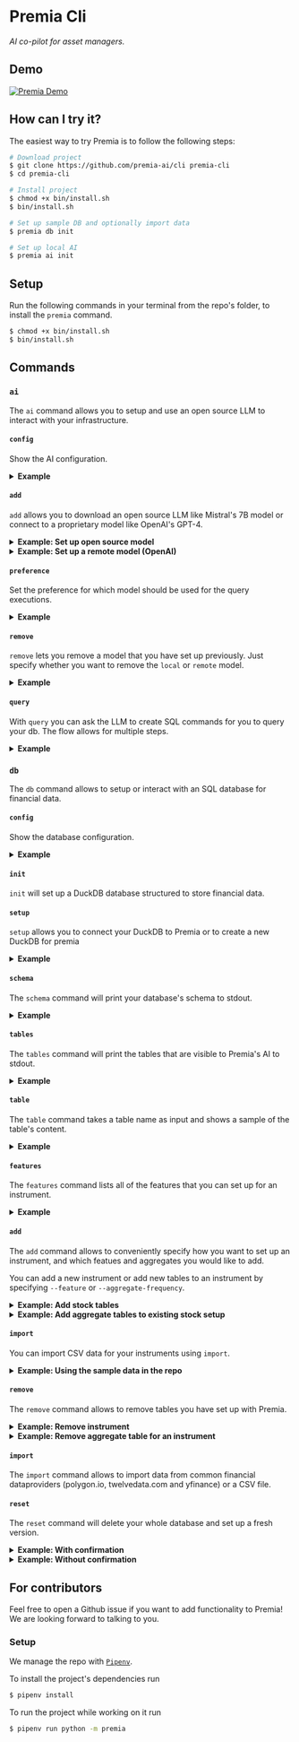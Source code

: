 # Premia Cli

_AI co-pilot for asset managers._

## Demo

[![Premia Demo](https://cdn.loom.com/sessions/thumbnails/9dad48f3775d4fa0ba76df6e65765cf9-with-play.gif)](https://www.loom.com/embed/9dad48f3775d4fa0ba76df6e65765cf9?sid=0f640b6c-f8f0-4d41-9806-82e8dcee5d86)

## How can I try it?

The easiest way to try Premia is to follow the following steps:

```sh
# Download project
$ git clone https://github.com/premia-ai/cli premia-cli
$ cd premia-cli

# Install project
$ chmod +x bin/install.sh
$ bin/install.sh

# Set up sample DB and optionally import data
$ premia db init

# Set up local AI
$ premia ai init
```

## Setup

Run the following commands in your terminal from the repo's folder, to install the `premia` command.

```sh
$ chmod +x bin/install.sh
$ bin/install.sh
```

## Commands

### `ai`

The `ai` command allows you to setup and use an open source LLM to interact with your infrastructure.

#### `config`

Show the AI configuration.

<details>
<summary><b>Example</b></summary>
<br>

```sh
$ premia ai config

Preference: local
Remote:
  OpenAI Details:
    API-Key: sk-example-api-key
    Model: gpt-3.5-turbo
Local:
  Huggingface Details:
    User: TheBloke
    Repo: Mistral-7B-Instruct-v0.2-GGUF
    Filename: mistral-7b-instruct-v0.2.Q4_K_M.gguf
```

</details>

#### `add`

`add` allows you to download an open source LLM like Mistral's 7B model or connect to a proprietary model like OpenAI's GPT-4.

<details>
<summary><b>Example: Set up open source model</b></summary>
<br>

If you want to set up an open source model like Mistral 7B or Mixtral 8x7B you can just run the following command.

You can use any other open source LLM. Just copy the link to the GGUF file from [HuggingFace](https://huggingface.co).

```sh
# For Mistral 7B
$ premia ai add local "https://huggingface.co/TheBloke/Mistral-7B-Instruct-v0.2-GGUF/blob/main/mistral-7b-instruct-v0.2.Q4_K_M.gguf"

# For Mixtral 8x7B
$ premia ai add local "https://huggingface.co/TheBloke/Mixtral-8x7B-Instruct-v0.1-GGUF/blob/main/mixtral-8x7b-instruct-v0.1.Q4_K_M.gguf"
```

</details>

<details>
<summary><b>Example: Set up a remote model (OpenAI)</b></summary>
<br>

If you want to set up a remote LLM from OpenAI you can do so as well. With the `--model` flag you can define which OpenAI model you would like to use. The command defaults to the GPT-3.5 Turbo model)

```sh
# For GPT-3.5 Turbo (default)
$ premia ai add remote "sk-example-api-key"

# For GPT-4
$ premia ai add remote "sk-example-api-key" --model "gpt-4"
```

</details>

#### `preference`

Set the preference for which model should be used for the query executions.

<details>
<summary><b>Example</b></summary>
<br>


```sh
$ premia ai preference remote
```

</details>

#### `remove`

`remove` lets you remove a model that you have set up previously. Just specify whether you want to remove the `local` or `remote` model.

<details>
<summary><b>Example</b></summary>
<br>


```sh
$ premia ai remove remote
```

</details>


#### `query`

With `query` you can ask the LLM to create SQL commands for you to query your db. The flow allows for multiple steps.

<details>
<summary><b>Example</b></summary>
<br>

````sh
$ premia ai query 'Get the average stock price of a company with the name "Tesla Inc." for the year 2024'

```sql
SELECT AVG(stocks_1_day_candles.close) as avg_price
FROM companies
JOIN stocks_1_day_candles ON companies.symbol = stocks_1_day_candles.symbol
WHERE companies.name = 'Tesla Inc.' AND EXTRACT(YEAR FROM stocks_1_day_candles.bucket) = 2024;
```
````

</details>

### `db`

The `db` command allows to setup or interact with an SQL database for financial data.

#### `config`

Show the database configuration.

<details>
<summary><b>Example</b></summary>
<br>

```sh
$ premia db config

Type: DuckDB
Instruments:
  Stocks:
    Metadata Table: companies
    Timespan: minute
```

</details>

#### `init`

`init` will set up a DuckDB database structured to store financial data.

#### `setup`

`setup` allows you to connect your DuckDB to Premia or to create a new DuckDB for premia

<details>
<summary><b>Example</b></summary>
<br>

```sh
# Create a new DB for premia
$ premia db setup

# Connect Premia to a DB called `securities.db` in the home directory
$ premia db setup --path ~/securities.db
```

</details>

#### `schema`

The `schema` command will print your database's schema to stdout.

<details>
<summary><b>Example</b></summary>
<br>

Here an example of a database that has two tables set up (`contracts` and `options_1_hour_candles`).

```sh
$ premia db schema

CREATE TABLE contracts (
  symbol VARCHAR NOT NULL,
  expiration_date TIMESTAMP WITH TIME ZONE NOT NULL,
  company_symbol VARCHAR NOT NULL,
  contract_type VARCHAR NOT NULL,
  shares_per_contract INTEGER NOT NULL,
  strike_price DECIMAL(18,3) NOT NULL,
  currency VARCHAR NULL
);

CREATE TABLE options_1_hour_candles (
  time TIMESTAMP WITH TIME ZONE NOT NULL,
  symbol VARCHAR NOT NULL,
  open DECIMAL(18,3) NULL,
  close DECIMAL(18,3) NULL,
  high DECIMAL(18,3) NULL,
  low DECIMAL(18,3) NULL,
  volume INTEGER NULL,
  currency VARCHAR NOT NULL,
  data_provider VARCHAR NOT NULL
);
```

</details>


#### `tables`

The `tables` command will print the tables that are visible to Premia's AI to stdout.

<details>
<summary><b>Example</b></summary>
<br>

```sh
$ premia db tables

companies
contracts
options_1_hour_candles
stocks_1_day_candles
stocks_1_minute_candles
stocks_1_minute_returns
```

</details>

#### `table`

The `table` command takes a table name as input and shows a sample of the table's content.

<details>
<summary><b>Example</b></summary>
<br>

Here an example of a database that includes a table called `contracts`.

```sh
$ premia db table contracts

┌─────────────────────┬──────────────────────┬───┬───────────────┬──────────┐
│       symbol        │   expiration_date    │ … │ strike_price  │ currency │
│       varchar       │ timestamp with tim…  │   │ decimal(18,3) │ varchar  │
├─────────────────────┼──────────────────────┼───┼───────────────┼──────────┤
│ AMZN240202C00080000 │ 2024-02-02 00:00:0…  │ … │        80.000 │ USD      │
│ AMZN240202C00085000 │ 2024-02-02 00:00:0…  │ … │        85.000 │ USD      │
│ AMZN240202C00090000 │ 2024-02-02 00:00:0…  │ … │        90.000 │ USD      │
│ AMZN240202P00080000 │ 2024-02-02 00:00:0…  │ … │        80.000 │ USD      │
│ AMZN240202P00085000 │ 2024-02-02 00:00:0…  │ … │        85.000 │ USD      │
│ AMZN240202P00090000 │ 2024-02-02 00:00:0…  │ … │        90.000 │ USD      │
│ GOOG240202C00075000 │ 2024-02-02 00:00:0…  │ … │        75.000 │ USD      │
│ GOOG240202C00095000 │ 2024-02-02 00:00:0…  │ … │        95.000 │ USD      │
│ GOOG240202C00100000 │ 2024-02-02 00:00:0…  │ … │       100.000 │ USD      │
│ GOOG240202P00095000 │ 2024-02-02 00:00:0…  │ … │        95.000 │ USD      │
│          ·          │          ·           │ · │           ·   │  ·       │
│          ·          │          ·           │ · │           ·   │  ·       │
│          ·          │          ·           │ · │           ·   │  ·       │
│ AAPL240202C00090000 │ 2024-02-02 00:00:0…  │ … │        90.000 │ USD      │
│ AAPL240202P00080000 │ 2024-02-02 00:00:0…  │ … │        80.000 │ USD      │
│ AAPL240202P00090000 │ 2024-02-02 00:00:0…  │ … │        90.000 │ USD      │
│ AAPL240202P00100000 │ 2024-02-02 00:00:0…  │ … │       100.000 │ USD      │
│ MSFT240202C00250000 │ 2024-02-02 00:00:0…  │ … │       250.000 │ USD      │
│ MSFT240202C00260000 │ 2024-02-02 00:00:0…  │ … │       260.000 │ USD      │
│ MSFT240202C00265000 │ 2024-02-02 00:00:0…  │ … │       265.000 │ USD      │
│ MSFT240202P00190000 │ 2024-02-02 00:00:0…  │ … │       190.000 │ USD      │
│ MSFT240202P00200000 │ 2024-02-02 00:00:0…  │ … │       200.000 │ USD      │
│ MSFT240202P00210000 │ 2024-02-02 00:00:0…  │ … │       210.000 │ USD      │
├─────────────────────┴──────────────────────┴───┴───────────────┴──────────┤
│ 42 rows (20 shown)                                    7 columns (4 shown) │
└───────────────────────────────────────────────────────────────────────────┘
```

</details>

#### `features`

The `features` command lists all of the features that you can set up for an instrument.

<details>
<summary><b>Example</b></summary>
<br>

```sh
$ premia db features

moving_averages
returns
volume_changes
```

</details>

#### `add`

The `add` command allows to conveniently specify how you want to set up an instrument, and which featues and aggregates you would like to add.

You can add a new instrument or add new tables to an instrument by specifying `--feature` or `--aggregate-frequency`.

<details>
<summary><b>Example: Add stock tables</b></summary>
<br>

```sh
$ premia db add stocks --raw-frequency second
```

</details>


<details>
<summary><b>Example: Add aggregate tables to existing stock setup</b></summary>
<br>

```sh
$ premia db add stocks --aggregate-frequency hour --aggregate-frequency day
```

</details>

#### `import`

You can import CSV data for your instruments using `import`.

<details>
<summary><b>Example: Using the sample data in the repo</b></summary>
<br>

```sh
$ premia db import stocks --candles-path ./sample_data/sample_stocks_1_minute_candles.csv --metadata-path ./sample_data/sample_companies.csv
```

</details>


#### `remove`

The `remove` command allows to remove tables you have set up with Premia.

<details>
<summary><b>Example: Remove instrument</b></summary>
<br>

```sh
$ premia db remove stocks
```

</details>

<details>
<summary><b>Example: Remove aggregate table for an instrument</b></summary>
<br>

```sh
$ premia db remove stocks --aggregate-frequency day
```

</details>

#### `import`

The `import` command allows to import data from common financial dataproviders (polygon.io, twelvedata.com and yfinance) or a CSV file.

#### `reset`

The `reset` command will delete your whole database and set up a fresh version.

<details>
<summary><b>Example: With confirmation</b></summary>
<br>

```sh
$ premia db reset

Are you sure you want to reset your database? [y/N]:
```

</details>

<details>
<summary><b>Example: Without confirmation</b></summary>
<br>

You can skip the confirmation with `--yes` or `-y`:
```sh
$ premia db reset --yes
```

</details>

## For contributors

Feel free to open a Github issue if you want to add functionality to Premia! We are looking forward to talking to you.

### Setup

We manage the repo with [`Pipenv`](https://pipenv.pypa.io/en/latest/#install-pipenv-today).

To install the project's dependencies run

```sh
$ pipenv install
```

To run the project while working on it run

```sh
$ pipenv run python -m premia
```
